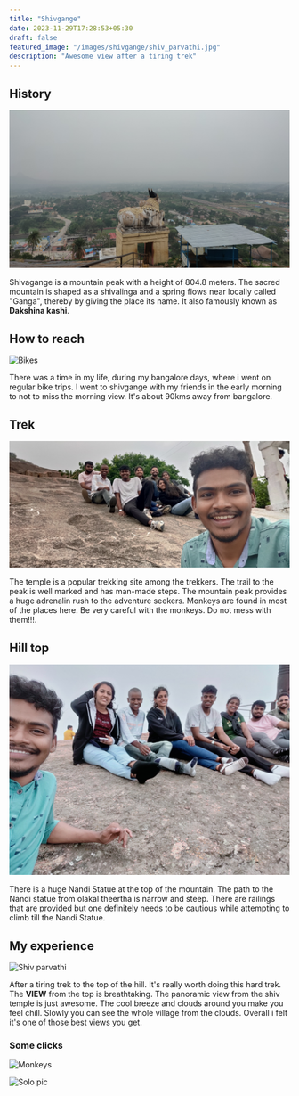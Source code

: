 ```yaml
---
title: "Shivgange"
date: 2023-11-29T17:28:53+05:30
draft: false
featured_image: "/images/shivgange/shiv_parvathi.jpg"
description: "Awesome view after a tiring trek"
---
```


## History

![Nandhi](/images/shivgange/nandhi.jpg)

Shivagange is a mountain peak with a height of 804.8 meters. The sacred mountain is shaped as a shivalinga and a spring flows near locally called "Ganga", thereby by giving the place its name. It also famously known as **Dakshina kashi**.

## How to reach

![Bikes](/images/shivgange/bike_trip.jpg)


There was a time in my life, during my bangalore days, where i went on regular bike trips. I went to shivgange with my friends in the early morning to not to miss the morning view. It's about 90kms away from bangalore.

## Trek

![Trek](/images/shivgange/selfie.jpg)

The temple is a popular trekking site among the trekkers. The trail to the peak is well marked and has man-made steps.
The mountain peak provides a huge adrenalin rush to the adventure seekers. Monkeys are found in most of the places here. Be very careful with the monkeys. Do not mess with them!!!.

## Hill top

![Hill Top](/images/shivgange/top_selfie.jpg)

There is a huge Nandi Statue at the top of the mountain. The path to the Nandi statue from olakal theertha is narrow and steep. There are railings that are provided but one definitely needs to be cautious while attempting to climb till the Nandi Statue.

## My experience

![Shiv parvathi](/images/shivgange/shiv_parvathi.jpg)


After a tiring trek to the top of the hill. It's really worth doing this hard trek. The **VIEW** from the top is breathtaking. The panoramic view from the shiv temple is just awesome. The cool breeze and clouds around you make you feel chill. Slowly you can see the whole village from the clouds. Overall i felt it's one of those best views you get.

### Some clicks

![Monkeys](/images/shivgange/monkeys.jpg)

![Solo pic](/images/shivgange/solo_pic.jpg)
